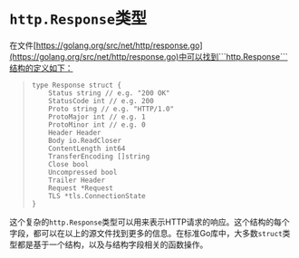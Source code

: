 # **```http.Response```类型**

在文件[https://golang.org/src/net/http/response.go](https://golang.org/src/net/http/response.go)中可以找到```http.Response```结构的定义如下：

> ```
> type Response struct {
>     Status string // e.g. "200 OK"
>     StatusCode int // e.g. 200
>     Proto string // e.g. "HTTP/1.0"
>     ProtoMajor int // e.g. 1
>     ProtoMinor int // e.g. 0
>     Header Header
>     Body io.ReadCloser
>     ContentLength int64
>     TransferEncoding []string
>     Close bool
>     Uncompressed bool
>     Trailer Header
>     Request *Request
>     TLS *tls.ConnectionState
> }
> ```

这个复杂的```http.Response```类型可以用来表示HTTP请求的响应。这个结构的每个字段，都可以在以上的源文件找到更多的信息。在标准Go库中，大多数```struct```类型都是基于一个结构，以及与结构字段相关的函数操作。
